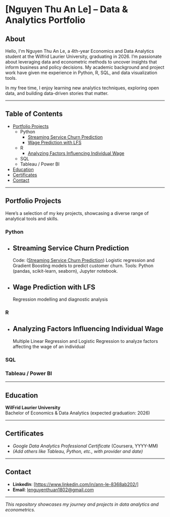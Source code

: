 # [Nguyen Thu An Le] – Data & Analytics Portfolio

## About

Hello, I'm Nguyen Thu An Le, a 4th-year Economics and Data Analytics student at the Wilfrid Laurier University, graduating in 2026. I’m passionate about leveraging data and econometric methods to uncover insights that inform business and policy decisions. My academic background and project work have given me experience in Python, R, SQL, and data visualization tools.

In my free time, I enjoy learning new analytics techniques, exploring open data, and building data-driven stories that matter.

---

## Table of Contents

- [Portfolio Projects](#portfolio-projects)
  - Python
    - [Streaming Service Churn Prediction](#Streaming-Service-Churn-Prediction)
    - [Wage Prediction with LFS](#Wage-Prediction-with-LFS)
  - R
    - [Analyzing Factors Influencing Individual Wage](#Analyzing-Factors-Influencing-Individual-Wage)
  - SQL
  - Tableau / Power BI
- [Education](#education)
- [Certificates](#certificates)
- [Contact](#contact)

---

## Portfolio Projects

Here’s a selection of my key projects, showcasing a diverse range of analytical tools and skills.

### Python
- ## Streaming Service Churn Prediction
  Code: ([Streaming Service Churn Prediction](https://github.com/AnnLe04/Projects))
  Logistic regression and Gradient Boosting models to predict customer churn. Tools: Python (pandas, scikit-learn, seaborn), Jupyter notebook.  
- ## Wage Prediction with LFS
  Regression modelling and diagnostic analysis

### R
- ## Analyzing Factors Influencing Individual Wage
  Multiple Linear Regression and Logistic Regression to analyze factors affecting the wage of an individual
  

### SQL

### Tableau / Power BI


---

## Education

**WilFrid Laurier University**  
Bachelor of Economics & Data Analytics (expected graduation: 2026)

---

## Certificates

- *Google Data Analytics Professional Certificate* (Coursera, YYYY-MM)  
- *(Add others like Tableau, Python, etc., with provider and date)*

---

## Contact

- **LinkedIn**: [https://www.linkedin.com/in/ann-le-8368ab202/]  
- **Email**: lenguyenthuan1802@gmail.com

---

*This repository showcases my journey and projects in data analytics and econometrics.*

